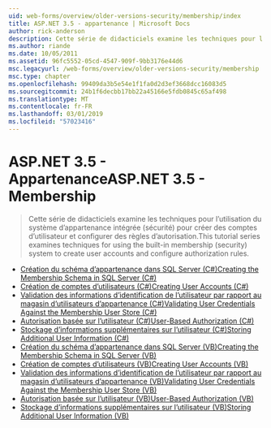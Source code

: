 ```yaml
---
uid: web-forms/overview/older-versions-security/membership/index
title: ASP.NET 3.5 - appartenance | Microsoft Docs
author: rick-anderson
description: Cette série de didacticiels examine les techniques pour l’utilisation du système d’appartenance intégrée (sécurité) pour créer des comptes d’utilisateur et configurer des règles d’autorisation.
ms.author: riande
ms.date: 10/05/2011
ms.assetid: 96fc5552-05cd-4547-909f-9bb3176e44d6
msc.legacyurl: /web-forms/overview/older-versions-security/membership
msc.type: chapter
ms.openlocfilehash: 99409da3b5e54e1f1fa0d2d3ef3668dcc16083d5
ms.sourcegitcommit: 24b1f6decbb17bb22a45166e5fdb0845c65af498
ms.translationtype: MT
ms.contentlocale: fr-FR
ms.lasthandoff: 03/01/2019
ms.locfileid: "57023416"
---
```

<a name="aspnet-35---membership"></a><span data-ttu-id="743f9-103">ASP.NET 3.5 - Appartenance</span><span class="sxs-lookup"><span data-stu-id="743f9-103">ASP.NET 3.5 - Membership</span></span>
====================
> <span data-ttu-id="743f9-104">Cette série de didacticiels examine les techniques pour l’utilisation du système d’appartenance intégrée (sécurité) pour créer des comptes d’utilisateur et configurer des règles d’autorisation.</span><span class="sxs-lookup"><span data-stu-id="743f9-104">This tutorial series examines techniques for using the built-in membership (security) system to create user accounts and configure authorization rules.</span></span>


- [<span data-ttu-id="743f9-105">Création du schéma d’appartenance dans SQL Server (C#)</span><span class="sxs-lookup"><span data-stu-id="743f9-105">Creating the Membership Schema in SQL Server (C#)</span></span>](creating-the-membership-schema-in-sql-server-cs.md)
- [<span data-ttu-id="743f9-106">Création de comptes d’utilisateurs (C#)</span><span class="sxs-lookup"><span data-stu-id="743f9-106">Creating User Accounts (C#)</span></span>](creating-user-accounts-cs.md)
- [<span data-ttu-id="743f9-107">Validation des informations d’identification de l’utilisateur par rapport au magasin d’utilisateurs d’appartenance (C#)</span><span class="sxs-lookup"><span data-stu-id="743f9-107">Validating User Credentials Against the Membership User Store (C#)</span></span>](validating-user-credentials-against-the-membership-user-store-cs.md)
- [<span data-ttu-id="743f9-108">Autorisation basée sur l’utilisateur (C#)</span><span class="sxs-lookup"><span data-stu-id="743f9-108">User-Based Authorization (C#)</span></span>](user-based-authorization-cs.md)
- [<span data-ttu-id="743f9-109">Stockage d’informations supplémentaires sur l’utilisateur (C#)</span><span class="sxs-lookup"><span data-stu-id="743f9-109">Storing Additional User Information (C#)</span></span>](storing-additional-user-information-cs.md)
- [<span data-ttu-id="743f9-110">Création du schéma d’appartenance dans SQL Server (VB)</span><span class="sxs-lookup"><span data-stu-id="743f9-110">Creating the Membership Schema in SQL Server (VB)</span></span>](creating-the-membership-schema-in-sql-server-vb.md)
- [<span data-ttu-id="743f9-111">Création de comptes d’utilisateurs (VB)</span><span class="sxs-lookup"><span data-stu-id="743f9-111">Creating User Accounts (VB)</span></span>](creating-user-accounts-vb.md)
- [<span data-ttu-id="743f9-112">Validation des informations d’identification de l’utilisateur par rapport au magasin d’utilisateurs d’appartenance (VB)</span><span class="sxs-lookup"><span data-stu-id="743f9-112">Validating User Credentials Against the Membership User Store (VB)</span></span>](validating-user-credentials-against-the-membership-user-store-vb.md)
- [<span data-ttu-id="743f9-113">Autorisation basée sur l’utilisateur (VB)</span><span class="sxs-lookup"><span data-stu-id="743f9-113">User-Based Authorization (VB)</span></span>](user-based-authorization-vb.md)
- [<span data-ttu-id="743f9-114">Stockage d’informations supplémentaires sur l’utilisateur (VB)</span><span class="sxs-lookup"><span data-stu-id="743f9-114">Storing Additional User Information (VB)</span></span>](storing-additional-user-information-vb.md)
